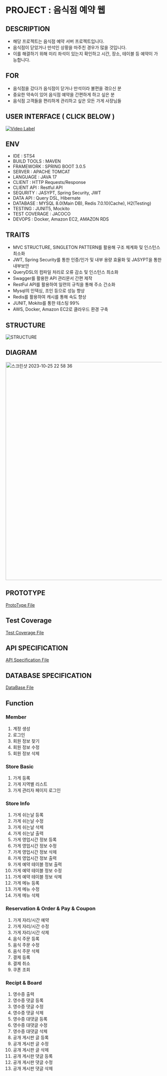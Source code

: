 # PROJECT : 음식점 예약 웹


## DESCRIPTION
- 해당 프로젝트는 음식점 예약 서버 프로젝트입니다.
- 음식점이 닫았거나 만석인 상황을 마주친 경우가 많을 것입니다.
- 이를 해결하기 위해 미리 좌석이 있는지 확인하고 시간, 장소, 테이블 등 예약이 가능합니다.


## FOR
- 음식점을 갔다가 음식점이 닫거나 만석이라 불편을 겪으신 분
- 중요한 약속이 있어 음식점 예약을 간편하게 하고 싶은 분
- 음식점 고객들을 편리하게 관리하고 싶은 모든 가게 사장님들


## USER INTERFACE ( CLICK BELOW )
[![Video Label](http://img.youtube.com/vi/4kFZOOxNqD0/0.jpg)](https://youtu.be/4kFZOOxNqD0)


## ENV
- IDE : STS4
- BUILD TOOLS : MAVEN
- FRAMEWORK : SPRING BOOT 3.0.5
- SERVER : APACHE TOMCAT
- LANGUAGE : JAVA 17
- CLIENT : HTTP Requests/Response
- CLIENT API : Restful API
- SEQURITY : JASYPT, Spring Security, JWT
- DATA API : Query DSL, Hibernate
- DATABASE : MYSQL 8.0(Main DB), Redis 7.0.10(Cache), H2(Testing)
- TESTING : JUNIT5, Mockito
- TEST COVERAGE : JACOCO
- DEVOPS : Docker, Amazon EC2, AMAZON RDS

## TRAITS
- MVC STRUCTURE, SINGLETON PATTERN를 활용해 구조 체계화 및 인스턴스 최소화
- JWT, Spring Security를 통한 인증/인가 및 내부 용량 효율화 및 JASYPT을 통한 내부보안
- QueryDSL의 컴파일 처리로 오류 감소 및 인스턴스 최소화
- Swagger를 활용한 API 관리문서 간편 제작
- RestFul API를 활용하여 일련의 규칙을 통해 주소 간소화
- Mysql의 인덱싱, 조인 등으로 성능 향상
- Redis를 활용하여 캐시를 통해 속도 향상
- JUNIT, Mokito를 통한 테스팅 99%
- AWS, Docker, Amazon EC2로 클라우드 환경 구축

## STRUCTURE
![STRUCTURE](<img width="806" alt="스크린샷 2023-10-15 19 52 47" src="https://github.com/mokjaemin/Mok1/assets/95067670/428bbb6c-4141-46eb-91e8-69846d075ecd">)

## DIAGRAM
<img width="704" alt="스크린샷 2023-10-25 22 58 36" src="https://github.com/mokjaemin/Mok1/assets/95067670/76af113f-d2ad-4219-a36c-5ba96732b034">


## PROTOTYPE
[ProtoType File](https://www.figma.com/proto/p667iVrA2n38Qvr8l64xaQ/Graduation-Project?node-id=6-49&scaling=scale-down&page-id=0%3A1&starting-point-node-id=6%3A15)

## Test Coverage
[Test Coverage File](https://docs.google.com/spreadsheets/d/1OKFicrW9nmyS5sHzxdf49Tp4WqHmk1qrBU6Q3lpNXAg/edit?usp=sharing)

## API SPECIFICATION
[API Specification File](https://docs.google.com/document/d/13W18PYfz040IY35pNc1uI9T5nt0C9nzI4S5q_MH0USw/edit)

## DATABASE SPECIFICATION
[DataBase File](https://docs.google.com/document/d/1AKWyWDcy_u3G-zKH0nWjQUifhvrn_jncopUeqKt-gEQ/edit)

## Function
### Member
1. 계정 생성
2. 로그인
3. 회원 정보 찾기
4. 회원 정보 수정
5. 회원 정보 삭제
### Store Basic
1. 가게 등록
2. 가게 지역별 리스트
3. 가게 관리자 페이지 로그인
### Store Info
1. 가게 쉬는날 등록
2. 가게 쉬는날 수정
3. 가게 쉬는날 삭제
4. 가게 쉬는날 출력
5. 가게 영업시간 정보 등록
6. 가게 영업시간 정보 수정
7. 가게 영업시간 정보 삭제
8. 가게 영업시간 정보 출력
9. 가게 예약 테이블 정보 출력
10. 가게 예약 테이블 정보 수정
11. 가게 예약 테이블 정보 삭제
12. 가게 메뉴 등록
13. 가게 메뉴 수정
14. 가게 메뉴 삭제
### Reservation & Order & Pay & Coupon
1. 가게 자리/시간 예약
2. 가게 자리/시간 수정
3. 가게 자리/시간 삭제
4. 음식 주문 등록
5. 음식 주문 수정
6. 음식 주문 삭제
7. 결제 등록
8. 결제 취소
9. 쿠폰 조회
### Recipt & Board
1. 영수증 출력
2. 영수증 댓글 등록
3. 영수증 댓글 수정
4. 영수증 댓글 삭제
5. 영수증 대댓글 등록
6. 영수증 대댓글 수정
7. 영수증 대댓글 삭제
8. 공개 게시판 글 등록
9. 공개 게시판 글 수정
10. 공개 게시판 글 삭제
11. 공개 게시판 댓글 등록
12. 공개 게시판 댓글 수정
13. 공개 게시판 댓글 삭제
